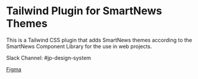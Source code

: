 # Tailwind Plugin for SmartNews Themes 

This is a Tailwind CSS plugin that adds SmartNews themes according to the SmartNews Component Library for the use in web projects.

Slack Channel: #jp-design-system

[Figma](https://www.figma.com/file/KoTdwWeASL6faplkF753yn/Beyond-%E2%80%93-Component-Library?type=design&node-id=1%3A22&mode=design&t=3R41APpFXFdnTlU6-1)
